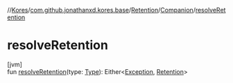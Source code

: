 //[Kores](../../../../index.md)/[com.github.jonathanxd.kores.base](../../index.md)/[Retention](../index.md)/[Companion](index.md)/[resolveRetention](resolve-retention.md)

# resolveRetention

[jvm]\
fun [resolveRetention](resolve-retention.md)(type: [Type](https://docs.oracle.com/javase/8/docs/api/java/lang/reflect/Type.html)): Either<[Exception](https://kotlinlang.org/api/latest/jvm/stdlib/kotlin/-exception/index.html), [Retention](../index.md)>
